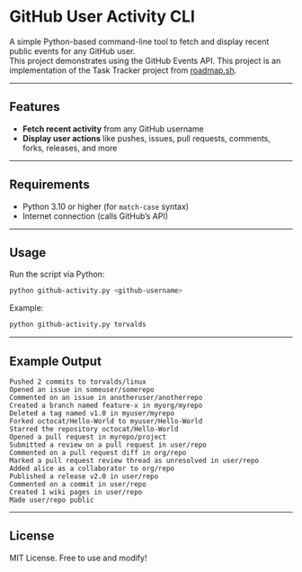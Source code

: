 # GitHub User Activity CLI

A simple Python-based command-line tool to fetch and display recent public events for any GitHub user.  
This project demonstrates using the GitHub Events API.
This project is an implementation of the Task Tracker project from [roadmap.sh](https://roadmap.sh/projects/github-user-activity).

---

## Features

- **Fetch recent activity** from any GitHub username  
- **Display user actions** like pushes, issues, pull requests, comments, forks, releases, and more
  
---

## Requirements

- Python 3.10 or higher (for `match-case` syntax) 
- Internet connection (calls GitHub’s API)

---

## Usage

Run the script via Python:

```bash
python github-activity.py <github-username>
```

Example:

```bash
python github-activity.py torvalds
```

---

## Example Output

```text
Pushed 2 commits to torvalds/linux
Opened an issue in someuser/somerepo
Commented on an issue in anotheruser/anotherrepo
Created a branch named feature-x in myorg/myrepo
Deleted a tag named v1.0 in myuser/myrepo
Forked octocat/Hello-World to myuser/Hello-World
Starred the repository octocat/Hello-World
Opened a pull request in myrepo/project
Submitted a review on a pull request in user/repo
Commented on a pull request diff in org/repo
Marked a pull request review thread as unresolved in user/repo
Added alice as a collaborator to org/repo
Published a release v2.0 in user/repo
Commented on a commit in user/repo
Created 1 wiki pages in user/repo
Made user/repo public
```

---

## License

MIT License. Free to use and modify!
